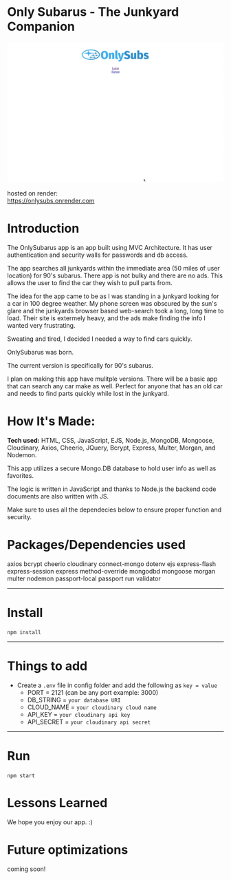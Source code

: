 # Only Subarus - The Junkyard Companion

![gif of app in action](https://raw.githubusercontent.com/ronaldconn/onlysubs/main/onlysubs.gif)

hosted on render:<br>
https://onlysubs.onrender.com<br>

# Introduction

The OnlySubarus app is an app built using MVC Architecture. It has user authentication and security walls for passwords and db access.

The app searches all junkyards within the immediate area (50 miles of user location) for 90's subarus. There app is not bulky and there are no ads. This allows the user to find the car they wish to pull parts from.

The idea for the app came to be as I was standing in a junkyard looking for a car in 100 degree weather. My phone screen was obscured by the sun's glare and the junkyards browser based web-search took a long, long time to load. Their site is extermely heavy, and the ads make finding the info I wanted very frustrating.

Sweating and tired, I decided I needed a way to find cars quickly. 

OnlySubarus was born. 

The current version is specifically for 90's subarus.

I plan on making this app have mulitple versions. There will be a basic app that can search any car make as well. Perfect for anyone that has an old car and needs to find parts quickly while lost in the junkyard.

# How It's Made:
**Tech used:** HTML, CSS, JavaScript, EJS, Node.js, MongoDB, Mongoose, Cloudinary, Axios, Cheerio, JQuery, Bcrypt, Express, Multer, Morgan, and Nodemon.

This app utilizes a secure Mongo.DB database to hold user info as well as favorites.

The logic is written in JavaScript and thanks to Node.js the backend code documents are also written with JS.

Make sure to uses all the dependecies below to ensure proper function and security.


# Packages/Dependencies used 

axios
bcrypt
cheerio
cloudinary
connect-mongo
dotenv
ejs
express-flash
express-session
express
method-override
mongodbd
mongoose
morgan
multer
nodemon
passport-local
passport
run
validator

---

# Install

`npm install`

--- 

# Things to add

- Create a `.env` file in config folder and add the following as `key = value`
  - PORT = 2121 (can be any port example: 3000)
  - DB_STRING = `your database URI`
  - CLOUD_NAME = `your cloudinary cloud name`
  - API_KEY = `your cloudinary api key`
  - API_SECRET = `your cloudinary api secret`

---

# Run

`npm start`
 
# Lessons Learned


We hope you enjoy our app. :)


# Future optimizations

coming soon!